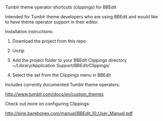 Tumblr theme operator shortcuts (clippings) for BBEdit

Intended for Tumblr theme developers who are using BBEdit and would like to have theme operator support in their editor.

Installation instructions:

1) Download the project from this repo

2) Unzip

3) Add the project folder to your BBEdit Clippings directory ~/Library/Application Support/BBEdit/Clippings/

4) Select the set from the Clippings menu in BBEdit

Includes currently documented Tumblr theme operators:

http://www.tumblr.com/docs/en/custom_themes

Check out more on configuring Clippings:

http://pine.barebones.com/manual/BBEdit_10_User_Manual.pdf